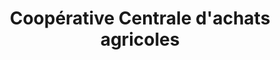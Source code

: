 ---
title: "Coopérative Centrale d'achats agricoles"
url: /thuir/cooperative-centrale-dachats-agricoles/
shop: Kramladen
---